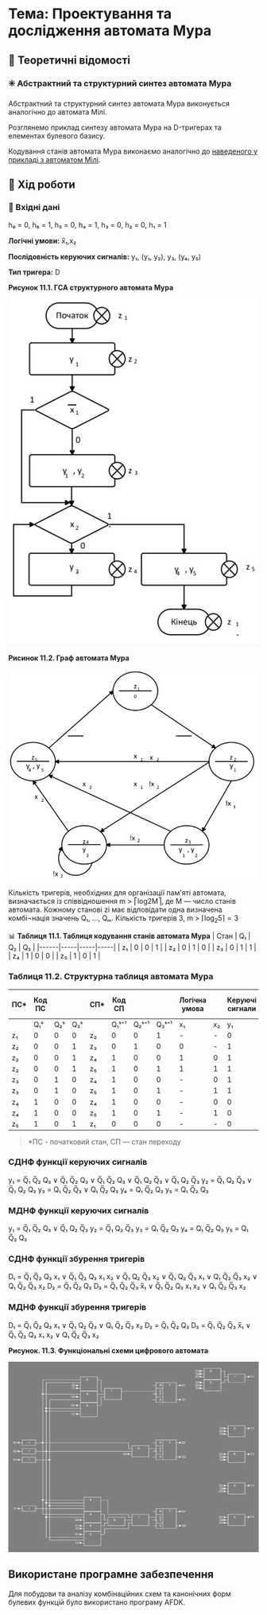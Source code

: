 # Тема: Проектування та дослідження автомата Мура

## 📘 Теоретичні відомості

### ✳️ Абстрактний та структурний синтез автомата Мура

Абстрактний та структурний синтез автомата Мура виконується аналогічно до автомата Мілі.

Розглянемо приклад синтезу автомата Мура на D-тригерах та елементах булевого базису.

Кодування станів автомата Мура виконаємо аналогічно до [наведеного у прикладі з автоматом Мілі](https://github.com/chadowgg/-UA-Design-and-research-of-the-Milli-automaton).


## 🧪 Хід роботи

### 🔢 Вхідні дані

h₉ = 0, h₆ = 1, h₅ = 0, h₄ = 1, h₃ = 0, h₂ = 0, h₁ = 1

**Логічні умови:** x̅₁,x₂

**Послідовність керуючих сигналів:** y₁, (y₁, y₂), y₃, (y₄, y₅)

**Тип тригера:** D

**Рисунок 11.1. ГСА структурного автомата Мура**

![](GSA-of-Moore's-structural-automaton.jpg)

**Рисинок 11.2. Граф автомата Мура**

![](Moore-Automaton-Graph.jpg)


Кількість тригерів, необхідних для організації пам'яті автомата, визначається із співвідношення m > ⎡log2M⎤, 
де М — число станів автомата. Кожному станові zi має відповідати одна визначена комбі¬нація значень Q₁, ..., Qₘ. 
Кількість тригерів 3, m > $\lceil \log_2{5} \rceil = 3$


📊 **Таблиця 11.1. Таблиця кодування станів автомата Мура**
| Стан | Q₁  | Q₂  | Q₃  |
|------|-----|-----|-----|
| z₁   | 0   | 0   | 1   |
| z₂   | 0   | 1   | 0   |
| z₃   | 0   | 1   | 1   |
| z₄   | 1   | 0   | 0   |
| z₅   | 1   | 0   | 1   |

### Таблиця 11.2. Структурна таблиця автомата Мура

| ПС*  | Код ПС |    |    |СП* | Код СП |      |      | Логічна умова |    | Керуючі сигнали |    |    |    |    | Функції збурення тригерів |    |    |
|------|--------|----|----|----|--------|------|------|---------------|----|-----------------|----|----|----|----|---------------------------|----|----|
|      | Q₁ˢ    | Q₂ˢ| Q₃ˢ|    | Q₁ˢ⁺¹  | Q₂ˢ⁺¹| Q₃ˢ⁺¹| x₁            | x₂ | y₁              | y₂ | y₃ | y₄ | y₅ | D₁                        | D₂ | D₃ |
| z₁   | 0      | 0  | 0  | z₂ | 0      | 0    | 1    | -             | -  | 0               | 0  | 0  | 0  | 0  | 0                         | 0  | 1  |
| z₂   | 0      | 0  | 1  | z₃ | 0      | 1    | 0    | 0             | -  | 1               | 0  | 0  | 0  | 0  | 0                         | 1  | 0  |
| z₂   | 0      | 0  | 1  | z₄ | 1      | 0    | 0    | 1             | 0  | 1               | 0  | 0  | 0  | 0  | 1                         | 0  | 0  |
| z₂   | 0      | 0  | 1  | z₅ | 1      | 0    | 1    | 1             | 1  | 1               | 0  | 0  | 0  | 0  | 1                         | 0  | 1  |
| z₃   | 0      | 1  | 0  | z₄ | 1      | 0    | 0    | -             | 0  | 1               | 1  | 1  | 0  | 0  | 1                         | 0  | 0  |
| z₃   | 0      | 1  | 0  | z₅ | 1      | 0    | 1    | -             | 1  | 1               | 1  | 0  | 0  | 0  | 1                         | 0  | 1  |
| z₄   | 1      | 0  | 0  | z₄ | 1      | 0    | 0    | -             | 0  | 0               | 0  | 1  | 0  | 0  | 1                         | 0  | 0  |
| z₄   | 1      | 0  | 0  | z₅ | 1      | 0    | 1    | -             | 1  | 0               | 0  | 1  | 0  | 0  | 1                         | 0  | 1  |
| z₅   | 1      | 0  | 1  | z₁ | 0      | 0    | 0    | -             | -  | 0               | 0  | 0  | 1  | 1  | 0                         | 0  | 0  |

> *ПС - початковий стан, СП — стан переходу


### CДНФ функції керуючих сигналів

 y₁ = Q̅₁ Q̅₂ Q₃ ∨ Q̅₁ Q̅₂ Q₃ ∨ Q̅₁ Q̅₂ Q₃ ∨ Q̅₁ Q₂ Q̅₃ ∨ Q̅₁ Q₂ Q̅₃
 y₂ = Q̅₁ Q₂ Q̅₃ ∨ Q̅₁ Q₂ Q₃
 y₃ = Q₁ Q̅₂ Q̅₃ ∨ Q₁ Q̅₂ Q₃
 y₄ = Q₁ Q̅₂ Q₃
 y₅ = Q₁ Q̅₂ Q₃

### МДНФ функції керуючих сигналів

 y₁ = Q̅₁ Q̅₂ Q₃ ∨ Q̅₁ Q₂ Q̅₃
 y₂ = Q̅₁ Q₂ Q̅₃
 y₃ = Q₁ Q̅₂ Q₃
 y₄ = Q₁ Q̅₂ Q₃
 y₅ = Q₁ Q̅₂ Q₃

### CДНФ функції збурення тригерів

 D₁ = Q̅₁ Q̅₂ Q₃ x₁ ∨ Q̅₁ Q̅₂ Q₃ x₁ x₂ ∨ Q̅₁ Q₂ Q̅₃ x₂ ∨ Q̅₁ Q₂ Q̅₃ x₁ ∨ Q₁ Q̅₂ Q̅₃ x₂ ∨ Q₁ Q̅₂ Q̅₃ x₂
 D₂ = Q̅₁ Q̅₂ Q₃
 D₃ = Q̅₁ Q̅₂ Q̅₃ x̅₁ ∨ Q̅₁ Q̅₂ Q₃ x₁ x₂ ∨ Q₁ Q̅₂ Q̅₃ x₂

### МДНФ функції збурення тригерів

 D₁ = Q̅₁ Q̅₂ Q₃ x₁ ∨ Q̅₁ Q₂ Q̅₃ ∨ Q₁ Q̅₂ Q̅₃ x₂
 D₂ = Q̅₁ Q̅₂ Q₃
 D₃ = Q̅₁ Q̅₂ Q̅₃ x̅₁ ∨ Q̅₁ Q̅₂ Q₃ x₁ x₂ ∨ Q₁ Q̅₂ Q̅₃ x₂

**Рисунок. 11.3. Функціональні схеми цифрового автомата**

![](Functional-diagrams-of-a-digital-automaton.jpg)

## Використане програмне забезпечення

Для побудови та аналізу комбінаційних схем та канонічних форм булевих функцій було використано програму AFDK.

